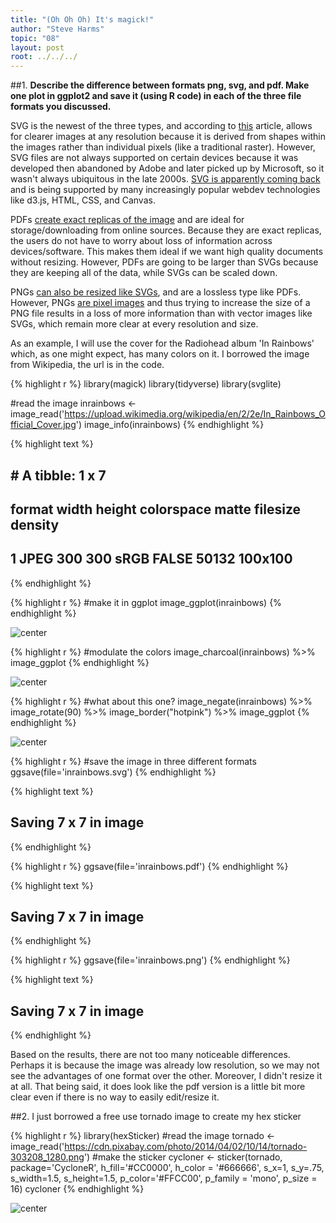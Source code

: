 ```yaml
---
title: "(Oh Oh Oh) It's magick!"
author: "Steve Harms"
topic: "08"
layout: post
root: ../../../
---
```

##1.
**Describe the difference between formats png, svg, and pdf. Make one plot in ggplot2 and save it (using R code) in each of the three file formats you discussed.**

SVG is the newest of the three types, and according to [this](https://www.pagecloud.com/blog/web-images-png-vs-jpg-vs-gif-vs-svg) article, allows for clearer images at any resolution because it is derived from shapes within the images rather than individual pixels (like a traditional raster). However, SVG files are not always supported on certain devices because it was developed then abandoned by Adobe and later picked up by Microsoft, so it wasn't always ubiquitous in the late 2000s. [SVG is apparently coming back](https://www.siliconpublishing.com/blog/2015/12/the-fall-and-rise-of-svg) and is being supported by many increasingly popular webdev technologies like d3.js, HTML, CSS, and Canvas.

PDFs [create exact replicas of the image](https://www.shutterstock.com/blog/jpg-vs-png-vs-pdf) and are ideal for storage/downloading from online sources. Because they are exact replicas, the users do not have to worry about loss of information across devices/software. This makes them ideal if we want high quality documents without resizing. However, PDFs are going to be larger than SVGs because they are keeping all of the data, while SVGs can be scaled down.

PNGs [can also be resized like SVGs](https://builtbytophat.com/file-guide-differences-between-jpg-png-eps-pdf-psd-ai-gif-tiff/), and are a lossless type like PDFs. However, PNGs [are pixel images](http://asiapacific.anu.edu.au/mapsonline/faq/what-difference-between-png-file-raster-image-and-svg-file-vector-image) and thus trying to increase the size of a PNG file results in a loss of more information than with vector images like SVGs, which remain more clear at every resolution and size.

As an example, I will use the cover for the Radiohead album 'In Rainbows' which, as one might expect, has many colors on it. I borrowed the image from Wikipedia, the url is in the code.

{% highlight r %}
library(magick)
library(tidyverse)
library(svglite)

#read the image
inrainbows <- image_read('https://upload.wikimedia.org/wikipedia/en/2/2e/In_Rainbows_Official_Cover.jpg')
image_info(inrainbows)
{% endhighlight %}



{% highlight text %}
## # A tibble: 1 x 7
##   format width height colorspace matte filesize density
##   <chr>  <int>  <int> <chr>      <lgl>    <int> <chr>  
## 1 JPEG     300    300 sRGB       FALSE    50132 100x100
{% endhighlight %}



{% highlight r %}
#make it in ggplot
image_ggplot(inrainbows)
{% endhighlight %}

![center](../figure/08/HarmsSteve/unnamed-chunk-1-1.png)

{% highlight r %}
#modulate the colors
image_charcoal(inrainbows) %>% image_ggplot
{% endhighlight %}

![center](../figure/08/HarmsSteve/unnamed-chunk-1-2.png)

{% highlight r %}
#what about this one?
image_negate(inrainbows) %>% image_rotate(90) %>% image_border("hotpink") %>% image_ggplot
{% endhighlight %}

![center](../figure/08/HarmsSteve/unnamed-chunk-1-3.png)

{% highlight r %}
#save the image in three different formats
ggsave(file='inrainbows.svg')
{% endhighlight %}



{% highlight text %}
## Saving 7 x 7 in image
{% endhighlight %}



{% highlight r %}
ggsave(file='inrainbows.pdf')
{% endhighlight %}



{% highlight text %}
## Saving 7 x 7 in image
{% endhighlight %}



{% highlight r %}
ggsave(file='inrainbows.png')
{% endhighlight %}



{% highlight text %}
## Saving 7 x 7 in image
{% endhighlight %}

Based on the results, there are not too many noticeable differences. Perhaps it is because the image was already low resolution, so we may not see the advantages of one format over the other. Moreover, I didn't resize it at all. That being said, it does look like the pdf version is a little bit more clear even if there is no way to easily edit/resize it.

##2. 
I just borrowed a free use tornado image to create my hex sticker

{% highlight r %}
library(hexSticker)
#read the image
tornado <- image_read('https://cdn.pixabay.com/photo/2014/04/02/10/14/tornado-303208_1280.png')
#make the sticker
cycloner <- sticker(tornado, package='CycloneR', h_fill='#CC0000', h_color = '#666666', s_x=1, s_y=.75, s_width=1.5, s_height=1.5,
        p_color='#FFCC00', p_family = 'mono', p_size = 16)
cycloner
{% endhighlight %}

![center](../figure/08/HarmsSteve/unnamed-chunk-2-1.png)

